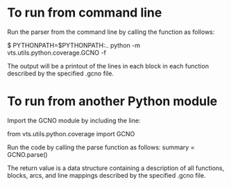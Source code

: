 # To run from command line
Run the parser from the command line by calling the function as follows:

  $ PYTHONPATH=$PYTHONPATH:.. python -m vts.utils.python.coverage.GCNO -f <file-name>

The output will be a printout of the lines in each block in each function described by the
specified .gcno file.


# To run from another Python module

Import the GCNO module by including the line:

   from vts.utils.python.coverage import GCNO

Run the code by calling the parse function as follows:
   summary = GCNO.parse(<file-name>)

The return value is a data structure containing a description of all functions,
blocks, arcs, and line mappings described by the specified .gcno file.
